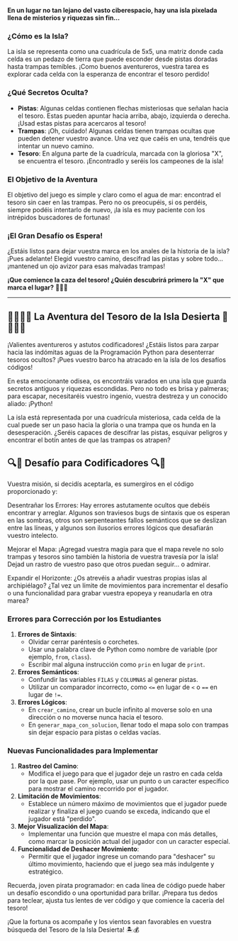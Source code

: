 **En un lugar no tan lejano del vasto ciberespacio, hay una isla pixelada llena de misterios y riquezas sin fin...**

### ¿Cómo es la Isla?

La isla se representa como una cuadrícula de 5x5, una matriz donde cada celda es un pedazo de tierra que puede esconder desde pistas doradas hasta trampas temibles. ¡Como buenos aventureros, vuestra tarea es explorar cada celda con la esperanza de encontrar el tesoro perdido!

### ¿Qué Secretos Oculta?

* **Pistas**: Algunas celdas contienen flechas misteriosas que señalan hacia el tesoro. Estas pueden apuntar hacia arriba, abajo, izquierda o derecha. ¡Usad estas pistas para acercaros al tesoro!
* **Trampas**: ¡Oh, cuidado! Algunas celdas tienen trampas ocultas que pueden detener vuestro avance. Una vez que caéis en una, tendréis que intentar un nuevo camino.
* **Tesoro**: En alguna parte de la cuadrícula, marcada con la gloriosa "X", se encuentra el tesoro. ¡Encontradlo y seréis los campeones de la isla!

### El Objetivo de la Aventura

El objetivo del juego es simple y claro como el agua de mar: encontrad el tesoro sin caer en las trampas. Pero no os preocupéis, si os perdéis, siempre podéis intentarlo de nuevo, ¡la isla es muy paciente con los intrépidos buscadores de fortunas!

### ¡El Gran Desafío os Espera!

¿Estáis listos para dejar vuestra marca en los anales de la historia de la isla? ¡Pues adelante! Elegid vuestro camino, descifrad las pistas y sobre todo... ¡mantened un ojo avizor para esas malvadas trampas!

**¡Que comience la caza del tesoro! ¿Quién descubrirá primero la "X" que marca el lugar?** 🏴‍☠️💎

---

## 🌴👣🏴‍☠️ La Aventura del Tesoro de la Isla Desierta 👣🏴‍☠️🌴

¡Valientes aventureros y astutos codificadores! ¿Estáis listos para zarpar hacia las indómitas aguas de la Programación Python para desenterrar tesoros ocultos? ¡Pues vuestro barco ha atracado en la isla de los desafíos códigos!

En esta emocionante odisea, os encontráis varados en una isla que guarda secretos antiguos y riquezas escondidas. Pero no todo es brisa y palmeras; para escapar, necesitaréis vuestro ingenio, vuestra destreza y un conocido aliado: ¡Python!

La isla está representada por una cuadrícula misteriosa, cada celda de la cual puede ser un paso hacia la gloria o una trampa que os hunda en la desesperación. ¿Seréis capaces de descifrar las pistas, esquivar peligros y encontrar el botín antes de que las trampas os atrapen?

## 🔍🧭 Desafío para Codificadores 🔍🧭

Vuestra misión, si decidís aceptarla, es sumergiros en el código proporcionado y:

Desentrañar los Errores: Hay errores astutamente ocultos que debéis encontrar y arreglar. Algunos son traviesos bugs de sintaxis que os esperan en las sombras, otros son serpenteantes fallos semánticos que se deslizan entre las líneas, y algunos son ilusorios errores lógicos que desafiarán vuestro intelecto.

Mejorar el Mapa: ¡Agregad vuestra magia para que el mapa revele no solo trampas y tesoros sino también la historia de vuestra travesía por la isla! Dejad un rastro de vuestro paso que otros puedan seguir... o admirar.

Expandir el Horizonte: ¿Os atrevéis a añadir vuestras propias islas al archipiélago? ¿Tal vez un límite de movimientos para incrementar el desafío o una funcionalidad para grabar vuestra epopeya y reanudarla en otra marea?


### Errores para Corrección por los Estudiantes

1. **Errores de Sintaxis**:
   * Olvidar cerrar paréntesis o corchetes.
   * Usar una palabra clave de Python como nombre de variable (por ejemplo, `from`, `class`).
   * Escribir mal alguna instrucción como `prin` en lugar de `print`.
2. **Errores Semánticos**:
   * Confundir las variables `FILAS` y `COLUMNAS` al generar pistas.
   * Utilizar un comparador incorrecto, como `<=` en lugar de `<` o `==` en lugar de `!=`.
3. **Errores Lógicos**:
   * En `crear_camino`, crear un bucle infinito al moverse solo en una dirección o no moverse nunca hacia el tesoro.
   * En `generar_mapa_con_solucion`, llenar todo el mapa solo con trampas sin dejar espacio para pistas o celdas vacías.

### Nuevas Funcionalidades para Implementar

1. **Rastreo del Camino**:
   * Modifica el juego para que el jugador deje un rastro en cada celda por la que pase. Por ejemplo, usar un punto o un caracter específico para mostrar el camino recorrido por el jugador.
2. **Limitación de Movimientos**:
   * Establece un número máximo de movimientos que el jugador puede realizar y finaliza el juego cuando se exceda, indicando que el jugador está "perdido".
3. **Mejor Visualización del Mapa**:
   * Implementar una función que muestre el mapa con más detalles, como marcar la posición actual del jugador con un caracter especial.
4. **Funcionalidad de Deshacer Movimiento**:
   * Permitir que el jugador ingrese un comando para "deshacer" su último movimiento, haciendo que el juego sea más indulgente y estratégico.

Recuerda, joven pirata programador: en cada línea de código puede haber un desafío escondido o una oportunidad para brillar. ¡Prepara tus dedos para teclear, ajusta tus lentes de ver código y que comience la cacería del tesoro!

¡Que la fortuna os acompañe y los vientos sean favorables en vuestra búsqueda del Tesoro de la Isla Desierta! 🏝️💰

